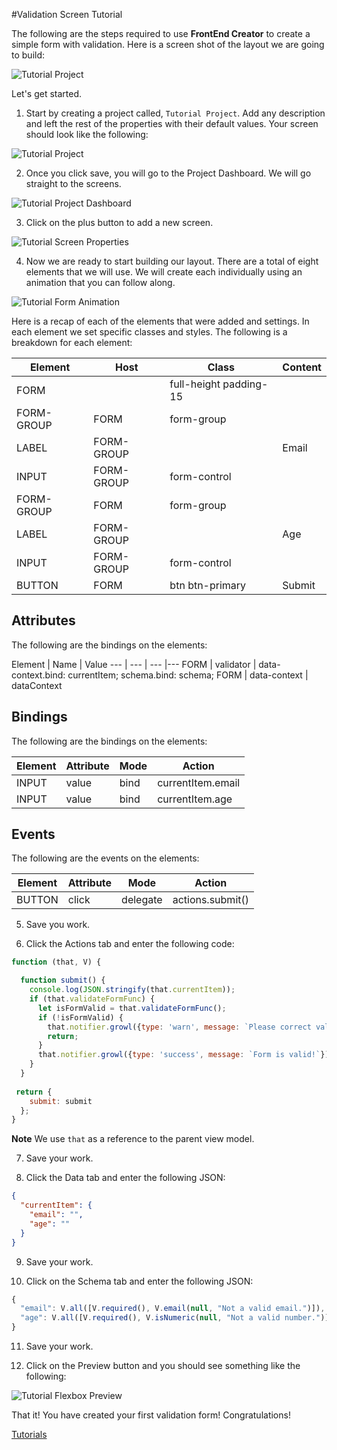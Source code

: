 #Validation Screen Tutorial

The following are the steps required to use **FrontEnd Creator** to create a simple form with validation. Here is a screen shot of the layout we are going to build:

![Tutorial Project](../wiki/images/tutorials/tutorial-validation-designer.png)

Let's get started.

1. Start by creating a project called, `Tutorial Project`. Add any description and left the rest of the properties with their default values. Your screen should look like the following:

  ![Tutorial Project](../wiki/images/tutorials/tutorial-project.png)

2. Once you click save, you will go to the Project Dashboard. We will go straight to the screens.

  ![Tutorial Project Dashboard](../wiki/images/tutorials/tutorial-project-dashboard.png)

3. Click on the plus button to add a new screen.

  ![Tutorial Screen Properties](../wiki/images/tutorials/tutorial-validation-screen-properties.png)
  
4. Now we are ready to start building our layout. There are a total of eight elements that we will use. We will create each individually using an animation that you can follow along.

  ![Tutorial Form Animation](../wiki/images/tutorials/tutorial-validation-screen.gif)

  Here is a recap of each of the elements that were added and settings. In each element we set specific classes and styles. The following is a breakdown for each element:

  Element | Host | Class | Content
  --- | --- | --- |---
  FORM |  | full-height padding-15 | 
  FORM-GROUP | FORM | form-group | 
  LABEL | FORM-GROUP |  | Email
  INPUT | FORM-GROUP | form-control | 
  FORM-GROUP | FORM | form-group | 
  LABEL | FORM-GROUP |  | Age
  INPUT | FORM-GROUP | form-control | 
  BUTTON | FORM | btn btn-primary | Submit

  ## Attributes
  The following are the bindings on the elements:

  Element | Name | Value
  --- | --- | --- |---
  FORM | validator | data-context.bind: currentItem; schema.bind: schema; 
  FORM | data-context | dataContext

  ## Bindings
  The following are the bindings on the elements:

  Element | Attribute | Mode | Action
  --- | --- | --- |---
  INPUT | value | bind | currentItem.email
  INPUT | value | bind | currentItem.age

  ## Events
  The following are the events on the elements:

  Element | Attribute | Mode | Action
  --- | --- | --- |---
  BUTTON | click | delegate | actions.submit()

5. Save you work.

6. Click the Actions tab and enter the following code:

  ```javascript
  function (that, V) {

    function submit() {
      console.log(JSON.stringify(that.currentItem));
      if (that.validateFormFunc) {
        let isFormValid = that.validateFormFunc();
        if (!isFormValid) {
          that.notifier.growl({type: 'warn', message: `Please correct validation errors!`});
          return;
        }
        that.notifier.growl({type: 'success', message: `Form is valid!`});    
      }
    }
    
   return {
      submit: submit
    };
  }
  ```

  **Note** We use `that` as a reference to the parent view model.

7. Save your work.

8. Click the Data tab and enter the following JSON:

  ```json
  {
    "currentItem": {
      "email": "",
      "age": ""
    }
  }
  ```

9. Save your work.

10. Click on the Schema tab and enter the following JSON:

  ```javascript
  {
    "email": V.all([V.required(), V.email(null, "Not a valid email.")]),
    "age": V.all([V.required(), V.isNumeric(null, "Not a valid number.")])
  }
  ```

11. Save your work.

12. Click on the Preview button and you should see something like the following:

  ![Tutorial Flexbox Preview](../wiki/images/tutorials/tutorial-validation-preview.gif)

That it! You have created your first validation form! Congratulations!

[ Tutorials ](tutorials/tutorials)

